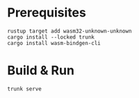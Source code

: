 # Prerequisites
```
rustup target add wasm32-unknown-unknown
cargo install --locked trunk
cargo install wasm-bindgen-cli
```

# Build & Run
```
trunk serve
```